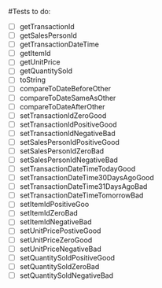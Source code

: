 #Tests to do:

- [ ] getTransactionId
- [ ] getSalesPersonId
- [ ] getTransactionDateTime
- [ ] getItemId
- [ ] getUnitPrice
- [ ] getQuantitySold
- [ ] toString
- [ ] compareToDateBeforeOther
- [ ] compareToDateSameAsOther
- [ ] compareToDateAfterOther
- [ ] setTransactionIdZeroGood
- [ ] setTransactionIdPositiveGood
- [ ] setTransactionIdNegativeBad
- [ ] setSalesPersonIdPositiveGood
- [ ] setSalesPersonIdZeroBad
- [ ] setSalesPersonIdNegativeBad
- [ ] setTransactionDateTimeTodayGood
- [ ] setTransactionDateTime30DaysAgoGood
- [ ] setTransactionDateTime31DaysAgoBad
- [ ] setTransactionDateTimeTomorrowBad
- [ ] setItemIdPositiveGoo
- [ ] setItemIdZeroBad
- [ ] setItemIdNegativeBad
- [ ] setUnitPricePostiveGood
- [ ] setUnitPriceZeroGood
- [ ] setUnitPriceNegativeBad
- [ ] setQuantitySoldPositiveGood
- [ ] setQuantitySoldZeroBad
- [ ] setQuantitySoldNegativeBad
